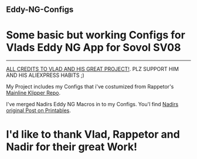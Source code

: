 ## Eddy-NG-Configs

# Some basic but working Configs for Vlads Eddy NG App for Sovol SV08

---------------------------------------------------------------------

[ALL CREDITS TO VLAD AND HIS GREAT PROJECT!](https://github.com/vvuk/eddy-ng). PLZ SUPPORT HIM AND HIS ALIEXPRESS HABITS ;)

My Project includes my Configs that i've costumized from Rappetor's [Mainline Klipper Repo](https://github.com/Rappetor/Sovol-SV08-Mainline).

I've merged Nadirs Eddy NG Macros in to my Configs. You'l find  [Nadirs original Post on Printables](https://www.printables.com/model/1269473-btt-eddy-ng-macro-my-print-start-on-my-sv08).

# I'd like to thank Vlad, Rappetor and Nadir for their great Work!
